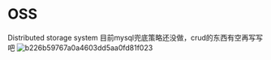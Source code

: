 # OSS
Distributed storage system
目前mysql兜底策略还没做，crud的东西有空再写写吧
![b226b59767a0a4603dd5aa0fd81f023](https://user-images.githubusercontent.com/73975649/203307582-afe91b77-3f6b-4ead-92c0-15782223b541.png)
